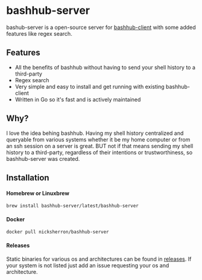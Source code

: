 # bashhub-server

bashub-server is a open-source server for  [bashhub-client](https://github.com/rcaloras/bashhub-client) with some
added features like regex search.
 
## Features 

- All the benefits of bashhub without having to send your shell history to a third-party
- Regex search  
- Very simple and easy to install and get running with existing bashhub-client
- Written in Go so it's fast and is actively maintained

## Why? 
I love the idea behing bashhub. Having my shell history centralized and queryable from various systems whether it 
be  my home computer or from an ssh session on a server is great. BUT not if that means sending my shell history to a  third-party, 
regardless of their intentions or trustworthiness, so bashhub-server was created.


## Installation

#### Homebrew or Linuxbrew
```shell script
brew install bashhub-server/latest/bashhub-server
```
#### Docker 
```shell script
docker pull nicksherron/bashhub-server
```
#### Releases 
Static binaries for various os and architectures can be found in [releases](https://github.com/nicksherron/bashhub-server/releases).
If your system is not listed just add an issue requesting your os and architecture.
